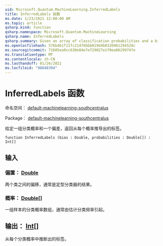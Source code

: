 ```yaml
---
uid: Microsoft.Quantum.MachineLearning.InferredLabels
title: InferredLabels 函数
ms.date: 1/23/2021 12:00:00 AM
ms.topic: article
qsharp.kind: function
qsharp.namespace: Microsoft.Quantum.MachineLearning
qsharp.name: InferredLabels
qsharp.summary: Given an array of classification probabilities and a bias, returns the label inferred from each probability.
ms.openlocfilehash: 576b4b1f11fc21476bbb019d4b0326981294528c
ms.sourcegitcommit: 71605ea9cc630e84e7ef29027e1f0ea06299747e
ms.translationtype: MT
ms.contentlocale: zh-CN
ms.lasthandoff: 01/26/2021
ms.locfileid: "98848394"
---
```

# <a name="inferredlabels-function"></a>InferredLabels 函数

命名空间： [default-machinelearning-southcentralus](xref:Microsoft.Quantum.MachineLearning)

Package： [default-machinelearning-southcentralus](https://nuget.org/packages/Microsoft.Quantum.MachineLearning)


给定一组分类概率和一个偏差，返回从每个概率推导出的标签。

```qsharp
function InferredLabels (bias : Double, probabilities : Double[]) : Int[]
```


## <a name="input"></a>输入

### <a name="bias--double"></a>偏置： [Double](xref:microsoft.quantum.lang-ref.double)

两个类之间的偏移，通常是定型分类器的结果。


### <a name="probabilities--double"></a>概率： [Double](xref:microsoft.quantum.lang-ref.double)[]

一组样本的分类概率数组，通常由估计分类频率引起。



## <a name="output--int"></a>输出： [Int](xref:microsoft.quantum.lang-ref.int)[]

从每个分类概率中推断出的标签。